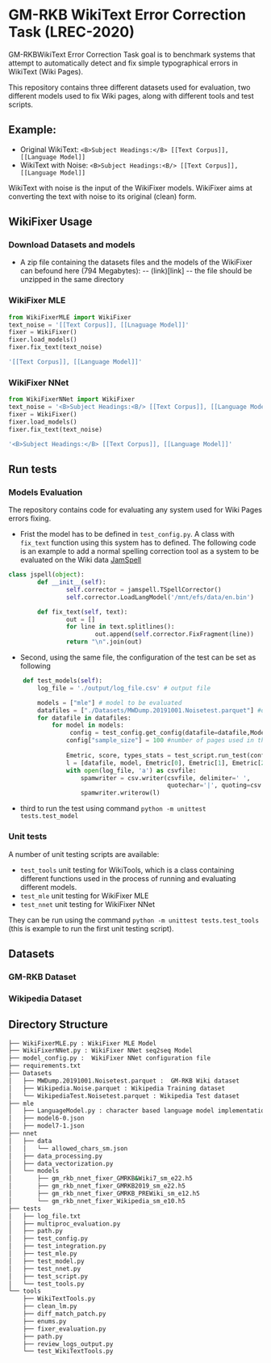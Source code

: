 # GM-RKB WikiText Error Correction Task (LREC-2020)
GM-RKBWikiText Error Correction Task goal is to benchmark systems that attempt to automatically detect and fix simple typographical errors in WikiText (Wiki Pages).

This repository contains three different datasets used for evaluation, two different models used to fix Wiki pages, along with different tools and test scripts.   
## Example: 
- Original WikiText: ``<B>Subject Headings:</B> [[Text Corpus]], [[Language Model]]``
- WikiText with Noise: ``<B>Subject Headings:<B/> [[Text Corpus]], [[Language Model]]`` 

WikiText with noise is the input of the WikiFixer models. WikiFixer aims at converting the text with noise to its original (clean) form. 

## WikiFixer Usage 
### Download Datasets and models 
- A zip file containing the datasets files and the models of the WikiFixer can befound here (794 Megabytes): 
-- (link)[link]
-- the file should be unzipped in the same directory 
### WikiFixer MLE 
```python
from WikiFixerMLE import WikiFixer
text_noise = '[[Text Corpus]], [[Lnaguage Model]]'
fixer = WikiFixer()
fixer.load_models()
fixer.fix_text(text_noise)
```
```bash
'[[Text Corpus]], [[Language Model]]'
```
### WikiFixer NNet

```python
from WikiFixerNNet import WikiFixer
text_noise = '<B>Subject Headings:<B/> [[Text Corpus]], [[Language Model]]'
fixer = WikiFixer()
fixer.load_models()
fixer.fix_text(text_noise)
```

```bash
'<B>Subject Headings:</B> [[Text Corpus]], [[Language Model]]'
```


## Run tests

### Models Evaluation
The repository contains code for evaluating any system used for Wiki Pages errors fixing. 

- Frist the model has to be defined in `test_config.py`. A class with `fix_text` function using this system has to defined. The following code is an example to add a normal spelling correction tool as a system to be evaluated on the Wiki data [JamSpell](https://github.com/bakwc/JamSpell)

```Python
class jspell(object):
        def __init__(self):
                self.corrector = jamspell.TSpellCorrector()
                self.corrector.LoadLangModel('/mnt/efs/data/en.bin')

        def fix_text(self, text):
                out = []
                for line in text.splitlines():
                        out.append(self.corrector.FixFragment(line))
                return "\n".join(out)
```              
- Second, using the same file, the configuration of the test can be set as following 
```python 
    def test_models(self):
        log_file = './output/log_file.csv' # output file

        models = ["mle"] # model to be evaluated
        datafiles = ["./Datasets/MWDump.20191001.Noisetest.parquet"] #dataset used for evaluation 
        for datafile in datafiles:
            for model in models:
                 config = test_config.get_config(datafile=datafile,Model=model) #load configuraiton
                config["sample_size"] = 100 #number of pages used in the evaluation porcess
  
                Emetric, score, types_stats = test_script.run_test(config)
                l = [datafile, model, Emetric[0], Emetric[1], Emetric[2],metric[3], score]
                with open(log_file, 'a') as csvfile:
                    spamwriter = csv.writer(csvfile, delimiter=' ',
                                            quotechar='|', quoting=csv.QUOTE_MINIMAL)
                    spamwriter.writerow(l)
```
- third to run the test using command `python -m unittest tests.test_model` 
### Unit tests
 A number of unit testing scripts are available:
 - `test_tools` unit testing for WikiTools, which is a class containing different functions used in the process of running and evaluating different models.
 - `test_mle` unit testing for WikiFixer MLE
 - `test_nnet` unit testing for WikiFixer NNet

They can be run using the command `python -m unittest tests.test_tools` (this is example to run the first unit testing script).  
 

## Datasets

### GM-RKB Dataset

### Wikipedia Dataset

## Directory Structure

```bash
├── WikiFixerMLE.py : WikiFixer MLE Model
├── WikiFixerNNet.py : WikiFixer NNet seq2seq Model
├── model_config.py :  WikiFixer NNet configuration file
├── requirements.txt
├── Datasets
│   ├── MWDump.20191001.Noisetest.parquet :  GM-RKB Wiki dataset
│   ├── Wikipedia.Noise.parquet : Wikipedia Training dataset
│   └── WikipediaTest.Noisetest.parquet : Wikipedia Test dataset
├── mle
│   ├── LanguageModel.py : character based language model implementation
│   ├── model6-0.json
│   ├── model7-1.json
├── nnet
│   ├── data
│   │   └── allowed_chars_sm.json
│   ├── data_processing.py
│   ├── data_vectorization.py
│   └── models
│       ├── gm_rkb_nnet_fixer_GMRKB&Wiki7_sm_e22.h5
│       ├── gm_rkb_nnet_fixer_GMRKB2019_sm_e22.h5
│       ├── gm_rkb_nnet_fixer_GMRKB_PREWiki_sm_e12.h5
│       └── gm_rkb_nnet_fixer_Wikipedia_sm_e10.h5
├── tests
│   ├── log_file.txt
│   ├── multiproc_evaluation.py
│   ├── path.py
│   ├── test_config.py
│   ├── test_integration.py
│   ├── test_mle.py
│   ├── test_model.py
│   ├── test_nnet.py
│   ├── test_script.py
│   └── test_tools.py
└── tools
    ├── WikiTextTools.py
    ├── clean_lm.py
    ├── diff_match_patch.py
    ├── enums.py
    ├── fixer_evaluation.py
    ├── path.py
    ├── review_logs_output.py
    └── test_WikiTextTools.py


```
